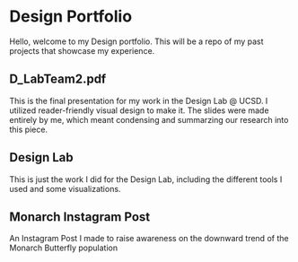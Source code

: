# Design Portfolio
Hello, welcome to my Design portfolio. This will be a repo of my past projects that showcase my experience.

## D_LabTeam2.pdf
This is the final presentation for my work in the Design Lab @ UCSD. I utilized reader-friendly visual design to make it. The slides were made entirely by me, which meant condensing and summarzing our research into this piece. 

## Design Lab
This is just the work I did for the Design Lab, including the different tools I used and some visualizations. 

## Monarch Instagram Post
An Instagram Post I made to raise awareness on the downward trend of the Monarch Butterfly population
